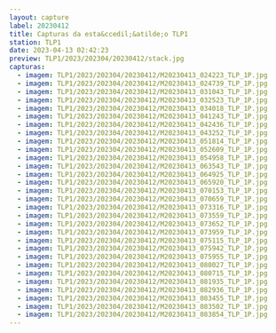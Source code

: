 ```yaml
---
layout: capture
label: 20230412
title: Capturas da esta&ccedil;&atilde;o TLP1
station: TLP1
date: 2023-04-13 02:42:23
preview: TLP1/2023/202304/20230412/stack.jpg
capturas:
  - imagem: TLP1/2023/202304/20230412/M20230413_024223_TLP_1P.jpg
  - imagem: TLP1/2023/202304/20230412/M20230413_024739_TLP_1P.jpg
  - imagem: TLP1/2023/202304/20230412/M20230413_031043_TLP_1P.jpg
  - imagem: TLP1/2023/202304/20230412/M20230413_032523_TLP_1P.jpg
  - imagem: TLP1/2023/202304/20230412/M20230413_034018_TLP_1P.jpg
  - imagem: TLP1/2023/202304/20230412/M20230413_041243_TLP_1P.jpg
  - imagem: TLP1/2023/202304/20230412/M20230413_042436_TLP_1P.jpg
  - imagem: TLP1/2023/202304/20230412/M20230413_043252_TLP_1P.jpg
  - imagem: TLP1/2023/202304/20230412/M20230413_051814_TLP_1P.jpg
  - imagem: TLP1/2023/202304/20230412/M20230413_052609_TLP_1P.jpg
  - imagem: TLP1/2023/202304/20230412/M20230413_054958_TLP_1P.jpg
  - imagem: TLP1/2023/202304/20230412/M20230413_063543_TLP_1P.jpg
  - imagem: TLP1/2023/202304/20230412/M20230413_064925_TLP_1P.jpg
  - imagem: TLP1/2023/202304/20230412/M20230413_065920_TLP_1P.jpg
  - imagem: TLP1/2023/202304/20230412/M20230413_070153_TLP_1P.jpg
  - imagem: TLP1/2023/202304/20230412/M20230413_070659_TLP_1P.jpg
  - imagem: TLP1/2023/202304/20230412/M20230413_073316_TLP_1P.jpg
  - imagem: TLP1/2023/202304/20230412/M20230413_073559_TLP_1P.jpg
  - imagem: TLP1/2023/202304/20230412/M20230413_073652_TLP_1P.jpg
  - imagem: TLP1/2023/202304/20230412/M20230413_073959_TLP_1P.jpg
  - imagem: TLP1/2023/202304/20230412/M20230413_075115_TLP_1P.jpg
  - imagem: TLP1/2023/202304/20230412/M20230413_075942_TLP_1P.jpg
  - imagem: TLP1/2023/202304/20230412/M20230413_075955_TLP_1P.jpg
  - imagem: TLP1/2023/202304/20230412/M20230413_080027_TLP_1P.jpg
  - imagem: TLP1/2023/202304/20230412/M20230413_080715_TLP_1P.jpg
  - imagem: TLP1/2023/202304/20230412/M20230413_081935_TLP_1P.jpg
  - imagem: TLP1/2023/202304/20230412/M20230413_082936_TLP_1P.jpg
  - imagem: TLP1/2023/202304/20230412/M20230413_083455_TLP_1P.jpg
  - imagem: TLP1/2023/202304/20230412/M20230413_083502_TLP_1P.jpg
  - imagem: TLP1/2023/202304/20230412/M20230413_083854_TLP_1P.jpg
---
```


